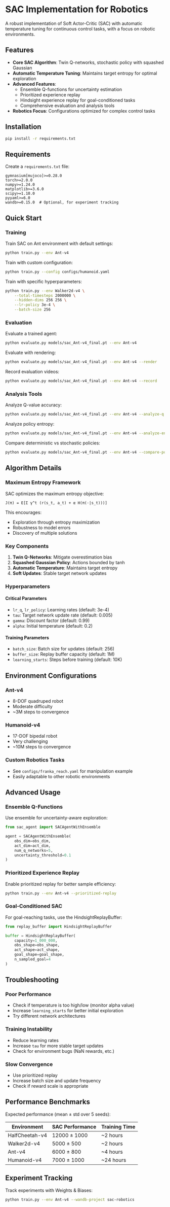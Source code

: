 # SAC Implementation for Robotics

A robust implementation of Soft Actor-Critic (SAC) with automatic temperature tuning for continuous control tasks, with a focus on robotic environments.

## Features

- **Core SAC Algorithm**: Twin Q-networks, stochastic policy with squashed Gaussian
- **Automatic Temperature Tuning**: Maintains target entropy for optimal exploration
- **Advanced Features**:
  - Ensemble Q-functions for uncertainty estimation
  - Prioritized experience replay
  - Hindsight experience replay for goal-conditioned tasks
  - Comprehensive evaluation and analysis tools
- **Robotics Focus**: Configurations optimized for complex control tasks

## Installation

```bash
pip install -r requirements.txt
```

## Requirements

Create a `requirements.txt` file:

```
gymnasium[mujoco]>=0.28.0
torch>=2.0.0
numpy>=1.24.0
matplotlib>=3.6.0
scipy>=1.10.0
pyyaml>=6.0
wandb>=0.15.0  # Optional, for experiment tracking
```

## Quick Start

### Training

Train SAC on Ant environment with default settings:

```bash
python train.py --env Ant-v4
```

Train with custom configuration:

```bash
python train.py --config configs/humanoid.yaml
```

Train with specific hyperparameters:

```bash
python train.py --env Walker2d-v4 \
    --total-timesteps 2000000 \
    --hidden-dims 256 256 \
    --lr-policy 3e-4 \
    --batch-size 256
```

### Evaluation

Evaluate a trained agent:

```bash
python evaluate.py models/sac_Ant-v4_final.pt --env Ant-v4
```

Evaluate with rendering:

```bash
python evaluate.py models/sac_Ant-v4_final.pt --env Ant-v4 --render
```

Record evaluation videos:

```bash
python evaluate.py models/sac_Ant-v4_final.pt --env Ant-v4 --record
```

### Analysis Tools

Analyze Q-value accuracy:

```bash
python evaluate.py models/sac_Ant-v4_final.pt --env Ant-v4 --analyze-q
```

Analyze policy entropy:

```bash
python evaluate.py models/sac_Ant-v4_final.pt --env Ant-v4 --analyze-entropy
```

Compare deterministic vs stochastic policies:

```bash
python evaluate.py models/sac_Ant-v4_final.pt --env Ant-v4 --compare-policies
```

## Algorithm Details

### Maximum Entropy Framework

SAC optimizes the maximum entropy objective:

```
J(π) = E[Σ γ^t (r(s_t, a_t) + α H(π(·|s_t)))]
```

This encourages:
- Exploration through entropy maximization
- Robustness to model errors
- Discovery of multiple solutions

### Key Components

1. **Twin Q-Networks**: Mitigate overestimation bias
2. **Squashed Gaussian Policy**: Actions bounded by tanh
3. **Automatic Temperature**: Maintains target entropy
4. **Soft Updates**: Stable target network updates

### Hyperparameters

#### Critical Parameters
- `lr_q`, `lr_policy`: Learning rates (default: 3e-4)
- `tau`: Target network update rate (default: 0.005)
- `gamma`: Discount factor (default: 0.99)
- `alpha`: Initial temperature (default: 0.2)

#### Training Parameters
- `batch_size`: Batch size for updates (default: 256)
- `buffer_size`: Replay buffer capacity (default: 1M)
- `learning_starts`: Steps before training (default: 10K)

## Environment Configurations

### Ant-v4
- 8-DOF quadruped robot
- Moderate difficulty
- ~3M steps to convergence

### Humanoid-v4
- 17-DOF bipedal robot
- Very challenging
- ~10M steps to convergence

### Custom Robotics Tasks
- See `configs/franka_reach.yaml` for manipulation example
- Easily adaptable to other robotic environments

## Advanced Usage

### Ensemble Q-Functions

Use ensemble for uncertainty-aware exploration:

```python
from sac_agent import SACAgentWithEnsemble

agent = SACAgentWithEnsemble(
    obs_dim=obs_dim,
    act_dim=act_dim,
    num_q_networks=5,
    uncertainty_threshold=0.1
)
```

### Prioritized Experience Replay

Enable prioritized replay for better sample efficiency:

```bash
python train.py --env Ant-v4 --prioritized-replay
```

### Goal-Conditioned SAC

For goal-reaching tasks, use the HindsightReplayBuffer:

```python
from replay_buffer import HindsightReplayBuffer

buffer = HindsightReplayBuffer(
    capacity=1_000_000,
    obs_shape=obs_shape,
    act_shape=act_shape,
    goal_shape=goal_shape,
    n_sampled_goal=4
)
```

## Troubleshooting

### Poor Performance
- Check if temperature is too high/low (monitor alpha value)
- Increase `learning_starts` for better initial exploration
- Try different network architectures

### Training Instability
- Reduce learning rates
- Increase `tau` for more stable target updates
- Check for environment bugs (NaN rewards, etc.)

### Slow Convergence
- Use prioritized replay
- Increase batch size and update frequency
- Check if reward scale is appropriate

## Performance Benchmarks

Expected performance (mean ± std over 5 seeds):

| Environment | SAC Performance | Training Time |
|-------------|----------------|---------------|
| HalfCheetah-v4 | 12000 ± 1000 | ~2 hours |
| Walker2d-v4 | 5000 ± 500 | ~2 hours |
| Ant-v4 | 6000 ± 800 | ~4 hours |
| Humanoid-v4 | 7000 ± 1000 | ~24 hours |

## Experiment Tracking

Track experiments with Weights & Biases:

```bash
python train.py --env Ant-v4 --wandb-project sac-robotics
```